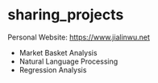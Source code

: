 # sharing_projects
Personal Website: https://www.jialinwu.net

* Market Basket Analysis
* Natural Language Processing
* Regression Analysis
